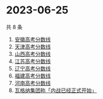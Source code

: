 # 2023-06-25

共 8 条

<!-- BEGIN -->
<!-- 最后更新时间 Sun Jun 25 2023 06:12:15 GMT+0800 (China Standard Time) -->

1. [安徽高考分数线](https://www.zhihu.com/search?q=安徽高考分数线)
1. [天津高考分数线](https://www.zhihu.com/search?q=天津高考分数线)
1. [山西高考分数线](https://www.zhihu.com/search?q=山西高考分数线)
1. [江苏高考分数线](https://www.zhihu.com/search?q=江苏高考分数线)
1. [辽宁高考分数线](https://www.zhihu.com/search?q=辽宁高考分数线)
1. [福建高考分数线](https://www.zhihu.com/search?q=福建高考分数线)
1. [河南高考分数线](https://www.zhihu.com/search?q=河南高考分数线)
1. [瓦格纳集团称「内战已经正式开始」](https://www.zhihu.com/search?q=瓦格纳集团称「内战已经正式开始」)

<!-- END -->
